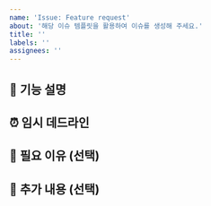 ```yaml
---
name: 'Issue: Feature request'
about: '해당 이슈 템플릿을 활용하여 이슈를 생성해 주세요.'
title: ''
labels: ''
assignees: ''
---
```


## 🚀 기능 설명

<!-- 어떤 기능을 추가하거나 개선하고 싶은지 설명해주세요. -->

## ⏰ 임시 데드라인

<!-- 대략적인 완료 일자를 작성해 주세요. -->

## 📌 필요 이유 (선택)

<!-- 이 기능이 왜 필요한지, 어떤 문제를 해결할 수 있는지 설명해주세요. -->

## 📎 추가 내용 (선택)

<!-- 스크린샷, 참고 링크, 기타 관련 정보가 있다면 추가해주세요. -->
